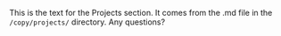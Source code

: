 This is the text for the Projects section. It comes from the .md file in the `/copy/projects/` directory. Any questions?
